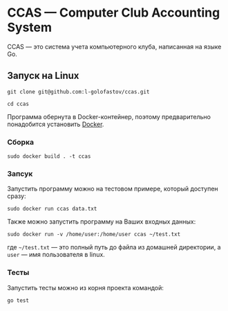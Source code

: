 # CCAS &mdash; Computer Club Accounting System

CCAS &mdash; это система учета компьютерного клуба, написанная на языке Go.


## Запуск на Linux

```
git clone git@github.com:l-golofastov/ccas.git
```
```
cd ccas
```

Программа обернута в Docker-контейнер, поэтому предварительно понадобится установить [Docker](https://docs.docker.com/get-docker/).

### Сборка

```
sudo docker build . -t ccas
```


### Запсук

Запустить программу можно на тестовом примере, который доступен сразу:
```
sudo docker run ccas data.txt
```

Также можно запустить программу на Ваших входных данных:
```
sudo docker run -v /home/user:/home/user ccas ~/test.txt
```
где ```~/test.txt``` &mdash; это полный путь до файла из домашней директории, а ```user``` &mdash; имя пользователя в linux.


### Тесты

Запустить тесты можно из корня проекта командой:

```
go test
```
